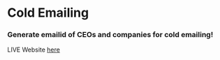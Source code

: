 # Cold Emailing

### Generate emailid of CEOs and companies for cold emailing!

LIVE Website [here](https://Cold-Emailing.architrathod1.repl.co)

